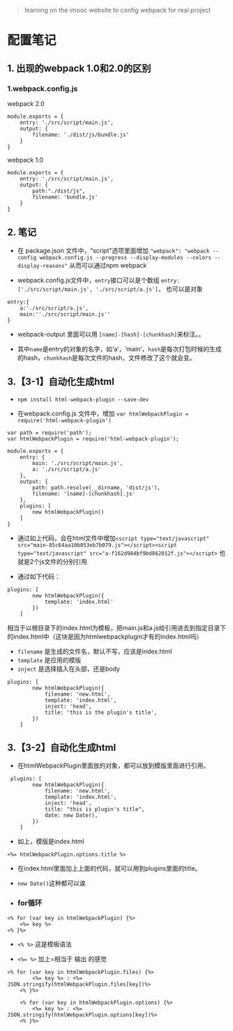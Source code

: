 
> learning on the imooc website  to config webpack for real project

# 配置笔记

## 1. 出现的webpack 1.0和2.0的区别

### 1.webpack.config.js

webpack 2.0
```
module.exports = {
    entry: './src/script/main.js',
    output: {
        filename: './dist/js/bundle.js'
    }
}
```

webpack 1.0
```
module.exports = {
    entry: './src/script/main.js',
    output: {
    	path:"./dist/js",
        filename: 'bundle.js'
    }
}
```


## 2. 笔记

- 在 package.json 文件中，“script”选项里面增加 `"webpack": "webpack --config webpack.config.js --progress --display-modules --colors --display-reasons"` 从而可以通过npm webpack 


- webpack.config.js文件中，`entry`接口可以是个数组 `entry: ['./src/script/main.js', './src/script/a.js']`， 也可以是对象  
```
entry:{
	a:'./src/script/a.js',
	main:''./src/script/main.js''
}
```

- webpack-output 里面可以用 `[name]-[hash]-[chunkhash]`来标注。。

- 其中`name`是entry的对象的名字，如‘a’，‘main’，`hash`是每次打包时候的生成的hash，`chunkhash`是每次文件的hash，文件修改了这个就会变。


## 3.【3-1】自动化生成html

- `npm install html-webpack-plugin --save-dev`

- 在webpack.config.js 文件中，增加 `var htmlWebpackPlugin = require('html-webpack-plugin')`

```
var path = require('path');
var htmlWebpackPlugin = require('html-webpack-plugin');

module.exports = {
    entry: {
        main: './src/script/main.js',
        a: './src/script/a.js'
    },
    output: {
        path: path.resolve(__dirname, 'dist/js'),
        filename: '[name]-[chunkhash].js'
    },
    plugins: [
        new htmlWebpackPlugin()
    ]
}
```

- 通过如上代码，会在html文件中增加`<script type="text/javascript" src="main-85c64aa10b053eb7b079.js"></script><script type="text/javascript" src="a-f162d984bf9bd862012f.js"></script>` 也就是2个js文件的分别引用

- 通过如下代码：
```
plugins: [
        new htmlWebpackPlugin({
            template: 'index.html'
        })
    ]
```
相当于以根目录下的index.html为模板，把main.js和a.js给引用进去到指定目录下的index.html中（这块是因为htmlwebpackplugin才有的index.html吗）

- `filename` 是生成的文件名，默认不写，应该是index.html
- `template` 是应用的模版
- `inject` 是选择插入在头部，还是body 

```
plugins: [
        new htmlWebpackPlugin({
            filename: 'new.html',
            template: 'index.html',
            inject: 'head',
            title: 'this is the plugin's title',
        })
    ]
```


## 3.【3-2】自动化生成html


- 在htmlWebpackPlugin里面放的对象，都可以放到模版里面进行引用。

```
 plugins: [
        new htmlWebpackPlugin({
            filename: 'new.html',
            template: 'index.html',
            inject: 'head',
            title: "this is plugin's title",
            date: new Date(),
        })
    ]
```
- 如上，模版是index.html

```
<%= htmlWebpackPlugin.options.title %>
```

- 在index.html里面加上上面的代码，就可以用到plugins里面的title。
- `new Date()`这种都可以诶


- ### for循环

```
<% for (var key in htmlWebpackPlugin) {%>
    <%= key %>
<% }%>
```


-  `<% %>` 这是模板语法

- `<%= %>` 加上=相当于 输出 的感觉

```
<% for (var key in htmlWebpackPlugin.files) {%>
        <%= key %> : <%= JSON.stringify(htmlWebpackPlugin.files[key])%>
    <% }%>

    <% for (var key in htmlWebpackPlugin.options) {%>
        <%= key %> : <%= JSON.stringify(htmlWebpackPlugin.options[key])%>
    <% }%>
```

